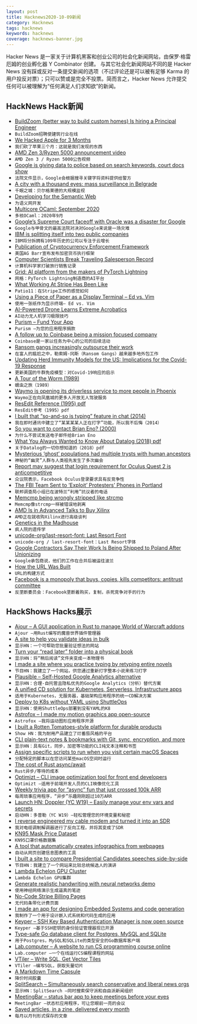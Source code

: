 ```yaml
---
layout: post
title: Hacknews2020-10-09新闻
category: Hacknews
tags: hacknews
keywords: hacknews
coverage: hacknews-banner.jpg
---
```


Hacker News 是一家关于计算机黑客和创业公司的社会化新闻网站，由保罗·格雷厄姆的创业孵化器 Y Combinator 创建。
与其它社会化新闻网站不同的是 Hacker News 没有踩或反对一条提交新闻的选项（不过评论还是可以被有足够 Karma 的用户投反对票）；只可以赞或是完全不投票。简而言之，Hacker News 允许提交任何可以被理解为“任何满足人们求知欲”的新闻。

## HackNews Hack新闻


- [BuildZoom (better way to build custom homes) Is hiring a Principal Engineer](https://jobs.lever.co/buildzoom)
- `BuildZoom招聘使建筑行业在线`
- [We Hacked Apple for 3 Months](https://samcurry.net/hacking-apple/)
- `我们砍了苹果三个月：这就是我们发现的东西`
- [AMD Zen 3/Ryzen 5000 announcement video](https://www.youtube.com/embed/iuiO6rqYV4o)
- `AMD Zen 3 / Ryzen 5000公告视频`
- [Google is giving data to police based on search keywords, court docs show](https://www.cnet.com/news/google-is-giving-data-to-police-based-on-search-keywords-court-docs-show/)
- `法院文件显示，Google会根据搜寻关键字将资料提供给警方`
- [A city with a thousand eyes: mass surveillance in Belgrade](https://aboutintel.eu/mass-surveillance-serbia/)
- `千眼之城：贝尔格莱德的大规模监视`
- [Developing for the Semantic Web](https://www.smashingmagazine.com/2020/10/developing-semantic-web/)
- `为语义网开发`
- [Multicore OCaml: September 2020](https://discuss.ocaml.org/t/multicore-ocaml-september-2020/6565)
- `多核OCaml：2020年9月`
- [Google’s Supreme Court faceoff with Oracle was a disaster for Google](https://arstechnica.com/tech-policy/2020/10/googles-supreme-court-faceoff-with-oracle-was-a-disaster-for-google/)
- `Google与甲骨文的最高法院对决对Google来说是一场灾难`
- [IBM is splitting itself into two public companies](https://www.reuters.com/article/us-ibm-divestiture/ibm-to-break-up-109-year-old-company-to-focus-on-cloud-growth-idUSKBN26T1TZ)
- `IBM将分拆拥有109年历史的公司以专注于云增长`
- [Publication of Cryptocurrency Enforcement Framework](https://www.justice.gov/opa/pr/attorney-general-william-p-barr-announces-publication-cryptocurrency-enforcement-framework)
- `美国AG Barr宣布发布加密货币执行框架`
- [Computer Scientists Break Traveling Salesperson Record](https://www.quantamagazine.org/computer-scientists-break-traveling-salesperson-record-20201008/)
- `计算机科学家打破旅行销售记录`
- [Grid: AI platform from the makers of PyTorch Lightning](https://www.grid.ai/)
- `网格：PyTorch Lightning制造商的AI平台`
- [What Working At Stripe Has Been Like](https://kalzumeus.com/2020/10/09/four-years-at-stripe/)
- `Patio11：在Stripe工作的感觉如何`
- [Using a Piece of Paper as a Display Terminal – Ed vs. Vim](https://blog.robertelder.org/paper-display-terminal-ed-vim/)
- `使用一张纸作为显示终端– Ed vs. Vim`
- [AI-Powered Drone Learns Extreme Acrobatics](https://spectrum.ieee.org/automaton/robotics/drones/ai-powered-drone-extreme-acrobatics)
- `AI动力无人机学习极限技巧`
- [Purism – Fund Your App](https://puri.sm/fund-your-app/)
- `Purism –为您的应用程序捐款`
- [A follow up to Coinbase being a mission focused company](https://blog.coinbase.com/a-follow-up-to-coinbase-as-a-mission-focused-company-6e7545e9aea2?gi=3b2f95a28669)
- `Coinbase是一家以任务为中心的公司的后续活动`
- [Ransom gangs increasingly outsource their work](https://krebsonsecurity.com/2020/10/amid-an-embarrassment-of-riches-ransom-gangs-increasingly-outsource-their-work/)
- `在富人的尴尬之中，勒索姆·冈斯（Ransom Gangs）越来越多地外包工作`
- [Updating Herd Immunity Models for the US: Implications for the Covid-19 Response](https://www.medrxiv.org/content/10.1101/2020.10.05.20207100v1)
- `更新美国的牛群免疫模型：对Covid-19响应的启示`
- [A Tour of the Worm (1989)](https://collections.lib.utah.edu/details?id=702918)
- `蠕虫之旅（1989）`
- [Waymo is opening its driverless service to more people in Phoenix](https://blog.waymo.com/2020/10/waymo-is-opening-its-fully-driverless.html)
- `Waymo正在向凤凰城的更多人开放无人驾驶服务`
- [ResEdit Reference (1995) pdf](https://developer.apple.com/library/archive/documentation/mac/pdf/ResEditReference.pdf)
- `ResEdit参考（1995）pdf`
- [I built that “so-and-so is typing” feature in chat (2014)](https://slate.com/technology/2014/02/typing-indicator-in-chat-i-built-it-and-im-not-sorry.html)
- `我在即时通讯中建立了“某某某某人正在打字”功能，所以我不后悔（2014）`
- [So you want to contact Brian Eno? (2000)](http://music.hyperreal.org/artists/brian_eno/email.html)
- `为什么不尝试发送电子邮件给Brian Eno`
- [What You Always Wanted to Know About Datalog (2018) pdf](https://personal.utdallas.edu/~gupta/courses/acl/papers/datalog-paper.pdf)
- `关于Datalog的一切你想知道的（2018）pdf`
- [Mysterious ‘ghost’ populations had multiple trysts with human ancestors](https://www.sciencemag.org/news/2020/02/mysterious-ghost-populations-had-multiple-trysts-human-ancestors)
- `神秘的“幽灵”人群与人类祖先发生了多次幽会`
- [Report may suggest that login requirement for Oculus Quest 2 is anticompetitive](https://www.vrfinal.com/report-from-the-house-of-representatives-may-suggest-that-the-facebook-login-requirement-for-the-oculus-quest-2-is-anticompetitive/)
- `众议院表示，Facebook Oculus登录要求具有反竞争性`
- [The FBI Team Sent to ‘Exploit’ Protesters’ Phones in Portland](https://www.nybooks.com/daily/2020/10/08/the-fbi-team-sent-to-exploit-protesters-phones-in-portland/)
- `联邦调查局小组已在波特兰“利用”抗议者的电话`
- [Memcmp being wrongly stripped like strcmp](https://gcc.gnu.org/bugzilla/show_bug.cgi?id=95189)
- `Memcmp像strcmp一样被错误地剥离`
- [AMD Is in Advanced Talks to Buy Xilinx](https://www.wsj.com/articles/amd-is-in-advanced-talks-to-buy-xilinx-11602205553)
- `AMD正在就收购Xilinx进行高级谈判`
- [Genetics in the Madhouse](https://inference-review.com/article/madness-in-numbers)
- `疯人院的遗传学`
- [unicode-org/last-resort-font: Last Resort Font](https://github.com/unicode-org/last-resort-font/)
- `unicode-org / last-resort-font：Last Resort字体`
- [Google Contractors Say Their Work Is Being Shipped to Poland After Unionizing](https://www.vice.com/en/article/y3zav5/google-contractors-say-their-work-is-being-shipped-to-poland-after-unionizing)
- `Google承包商说，他们的工作在合并后被运往波兰`
- [How the URL Was Built](https://www.welcometothejungle.com/en/articles/btc-url-internet)
- `URL的构建方式`
- [Facebook is a monopoly that buys, copies, kills competitors: antitrust committee](https://www.cnbc.com/2020/10/06/house-antitrust-committee-facebook-monopoly-buys-kills-competitors.html)
- `反垄断委员会：Facebook垄断着购买，复制，杀死竞争对手的行为`


## HackShows Hacks展示

- [ Ajour – A GUI application in Rust to manage World of Warcraft addons](https://github.com/casperstorm/ajour)
- `Ajour –用Rust编写的魔兽世界插件管理器`
- [ A site to help you validate ideas in bulk](item?id=24689091)
- `显示HN：一个可帮助您批量验证想法的网站`
- [ Turn your “read later” folder into a physical book](item?id=24690310)
- `显示HN：将“稍后阅读”文件夹变成一本物理书`
- [ I made a site where you practice typing by retyping entire novels](http://typelit.io)
- `节目HN：我建立了一个网站，供您通过重新打字整本小说来练习打字`
- [ Plausible – Self-Hosted Google Analytics alternative](https://plausible.io/self-hosted-web-analytics)
- `显示HN：合理-自托管且隐私优先的Google Analytics（分析）替代方案`
- [ A unified CD solution for Kubernetes, Serverless, Infrastructure apps](https://pipecd.dev/blog/2020/10/06/announcing-pipecd/)
- `适用于Kubernetes，无服务器，基础架构应用程序的统一CD解决方案`
- [ Deploy to K8s without YAML using ShuttleOps](https://go.shuttleops.io/no-code-docker-kubernetes)
- `显示HN：使用ShuttleOps部署到没有YAML的K8`
- [ Astrofox – I made my motion graphics app open-source](https://github.com/astrofox-io/astrofox)
- `Astrofox –我将运动图形应用程序开源`
- [ I built a Rotten Tomatoes-style platform for durable products](https://www.buyforlifeproducts.com/)
- `Show HN：我为耐用产品建立了烂番茄风格的平台`
- [ CLI plain-text notes & bookmarks with Git, sync, encryption, and more](https://github.com/xwmx/nb)
- `显示HN：具有Git，同步，加密等功能的CLI纯文本注释和书签`
- [ Assign specific scripts to run when you visit certain macOS Spaces](https://spencerdailey.com/2020/10/06/how-to-assign-specific-scripts-to-run-when-you-visit-certain-mac-spaces-%f0%9f%96%a5-%f0%9f%8e%af/)
- `分配特定的脚本以在您访问某些macOS空间时运行`
- [ The cost of Rust async/await](https://github.com/jkarneges/rust-async-bench)
- `Rust异步/等待的成本`
- [ Optimizt – CLI image optimization tool for front end developers](https://github.com/funbox/optimizt)
- `Optimizt –适用于前端开发人员的CLI映像优化工具`
- [ Weekly trivia app for “async” fun that just crossed 100k ARR](item?id=24713437)
- `每周琐事应用程序，“异步”乐趣刚刚超过10万ARR`
- [Launch HN: Doppler (YC W19) – Easily manage your env vars and secrets](item?id=24719722)
- `启动HN：多普勒（YC W19）–轻松管理您的环境变量和秘密`
- [ I reverse engineered my cable modem and turned it into an SDR](https://stdw.github.io/cm-sdr/)
- `我对电缆调制解调器进行了反向工程，并将其变成了SDR`
- [ KN95 Mask Price Dataset](https://maskprice.info/)
- `KN95口罩价格数据集`
- [ A tool that automatically creates infographics from webpages](https://www.turboinfographic.com/)
- `自动从网页创建信息图表的工具`
- [ I built a site to compare Presidential Candidates speeches side-by-side](https://biden-trump-speeches-search.typesense.org/)
- `节目HN：我建立了一个网站来比较总统候选人的演讲`
- [ Lambda Echelon GPU Cluster](https://lambdalabs.com/gpu-cluster/echelon)
- `Lambda Echelon GPU集群`
- [ Generate realistic handwriting with neural networks demo](https://www.calligrapher.ai/)
- `使用神经网络演示生成逼真的笔迹`
- [ No-Code Stripe Billing Pages](https://servicebot.io)
- `无代码条带化计费页面`
- [ I made an app for designing Embedded Systems and code generation](https://www.fsmpro.io)
- `我制作了一个用于设计嵌入式系统和代码生成的应用`
- [ Keyper – SSH Key Based Authentication Manager is now open source](https://keyper.dbsentry.com)
- `Keyper –基于SSH密钥的身份验证管理器现已开源`
- [ Type-safe Go database client for Postgres, MySQL and SQLite](https://github.com/prisma/prisma-client-go)
- `用于Postgres，MySQL和SQLite的类型安全的Go数据库客户端`
- [ Lab.computer – A website to run CS programming course online](https://lab.computer/docs/introduction/getting_started_instructor/)
- `Lab.computer –一个在线运行CS编程课程的网站`
- [ VTiler – Write SQL, Get Vector Tiles](https://www.vtiler.com)
- `VTiler –编写SQL，获取矢量切片`
- [ A Markdown Time Capsule](https://bury-it.herokuapp.com/)
- `降价时间胶囊`
- [ SplitSearch – Simultaneously search conservative and liberal news orgs](https://splitsearch.netlify.app/)
- `显示HN：SplitSearch –同时搜索保守派和自由派新闻组织`
- [ MeetingBar – status bar app to keep meetings before your eyes](https://apps.apple.com/app/meetingbar/id1532419400)
- `MeetingBar –状态栏应用程序，可让您眼前一亮的会议`
- [ Saved articles, in a zine, delivered every month](item?id=24725360)
- `每月以月刊形式保存的文章`

